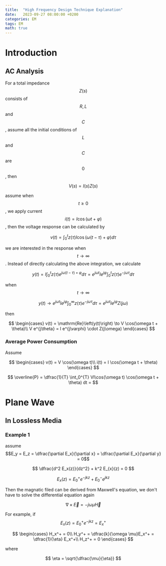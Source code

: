 ```yaml
---
title:  "High Frequency Design Technique Explanation"
date:   2023-09-27 08:00:00 +0200
categories: EM
tags: EM
math: true
---
```


# Introduction

## AC Analysis

For a total impedance $$Z(s)$$ consists of $$R, L$$ and $$C$$, assume all the initial conditions of $$L$$ and $$C$$ are $$0$$, then

$$
V(s) = I(s)Z(s)
$$

assume when $$t\ge 0$$, we apply current $$i(t)=I \cos(\omega t + \varphi)$$, then the voltage response can be calculated by

$$
v(t) = \int_0^t z(\tau) I \cos\left(\omega(t-\tau) + \varphi\right)d\tau
$$

we are interested in the response when $$t\to\infty$$.
Instead of directly calculating the above integration, we calculate

$$
y(t) = I \int_0^t z(\tau)e^{j\omega(t-\tau)+\varphi}d\tau = e^{j\omega t} I e^{j\varphi} \int_0^t z(\tau)e^{-j\omega \tau} d\tau
$$

when $$t \to \infty$$

$$
y(t) \to e^{j\omega t} I e^{j\varphi} \int_0^\infty z(\tau)e^{-j\omega \tau}d\tau = e^{j\omega t} I e^{j\varphi} Z(j\omega)
$$

then

$$
\begin{cases}
v(t) = \mathrm{Re}\left(y(t)\right) \to V \cos(\omega t + \theta)\\
V e^{j\theta} = I e^{j\varphi} \cdot Z(j\omega)
\end{cases}
$$

### Average Power Consumption

Assume

$$
\begin{cases}
v(t) = V \cos(\omega t)\\
i(t) = I \cos(\omega t + \theta)
\end{cases}
$$

$$
\overline{P} = \dfrac{1}{T} \int_0^{T} VI\cos(\omega t) \cos(\omega t + \theta) dt =
$$



# Plane Wave

## In Lossless Media

### Example 1

assume $$E_y = E_z = \dfrac{\partial E_x}{\partial x} = \dfrac{\partial E_x}{\partial y} = 0$$

$$
\dfrac{d^2 E_x(z)}{dz^2} + k^2 E_{x}(z) = 0
$$

$$
E_x(z) = E_0^+ e^{-jkz} + E_0^{-} e^{jkz}
$$

Then the magnatic filed can be derived from Maxwell's equation, we don't have to solve the differential equation again

$$
\nabla \times \vec{E} = -j\omega\mu \vec{H}
$$

For example, if $$E_x(z) = E_0^+ e^{-jkz} = E_x^+$$

$$
\begin{cases}
H_x^+ = 0\\
H_y^+ = \dfrac{k}{\omega \mu}E_x^+ = \dfrac{1}{\eta} E_x^+\\
H_z^+ = 0
\end{cases}
$$

where

$$
\eta = \sqrt{\dfrac{\mu}{\eta}}
$$
